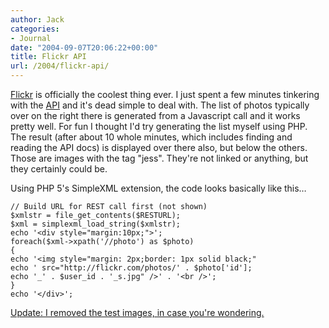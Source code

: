 ```yaml
---
author: Jack
categories:
- Journal
date: "2004-09-07T20:06:22+00:00"
title: Flickr API
url: /2004/flickr-api/
---
```


[Flickr][1] is officially the coolest thing ever. I just spent a few minutes tinkering with the [API][2] and it's dead simple to deal with. The list of photos typically over on the right there is generated from a Javascript call and it works pretty well. For fun I thought I'd try generating the list myself using PHP. The result (after about 10 whole minutes, which includes finding and reading the API docs) is displayed over there also, but below the others. Those are images with the tag "jess". They're not linked or anything, but they certainly could be.

Using PHP 5's SimpleXML extension, the code looks basically like this&#8230;

    
    // Build URL for REST call first (not shown)
    $xmlstr = file_get_contents($RESTURL);
    $xml = simplexml_load_string($xmlstr);
    echo '<div style="margin:10px;">';
    foreach($xml->xpath('//photo') as $photo)
    {
    echo '<img style="margin: 2px;border: 1px solid black;"
    echo ' src="http://flickr.com/photos/' . $photo['id'];
    echo '_' . $user_id . '_s.jpg" />' . '<br />';
    }
    echo '</div>';
    
    

<ins>Update: I removed the test images, in case you're wondering.</ins>

 [1]: http://flickr.com
 [2]: http://www.flickr.com/services/api/